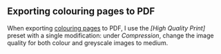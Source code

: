 <!---
  # This file is distributed under the Creative Commons Attribution 4.0
  # International License. To view a copy of this license, please visit
  # <http://creativecommons.org/licenses/by/4.0/>.

  collections:
    - 'adobe-creative-cloud'
    - 'notes'
  description: Read Damien Dart's notes on Adobe InDesign.
  title: Adobe InDesign Notes
  twigTemplate: .templates/base-note.html.twig
--->

Exporting colouring pages to PDF
--------------------------------

When exporting [colouring pages][1] to PDF, I use the _[High Quality
Print]_ preset with a single modification: under _Compression_, change
the image quality for both colour and greyscale images to medium.

[1]: <https://www.robotinaponcho.net/art/>
